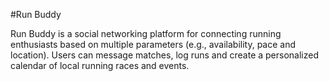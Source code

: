 #Run Buddy

Run Buddy is a social networking platform for connecting running enthusiasts based on multiple parameters (e.g., availability, pace and location). Users can message matches, log runs and create a personalized calendar of local running races and events.